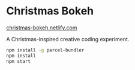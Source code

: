 # Christmas Bokeh

[christmas-bokeh.netlify.com](https://christmas-bokeh.netlify.com/)

A Christmas-inspired creative coding experiment.

```bash
npm install -g parcel-bundler
npm install
npm start
```